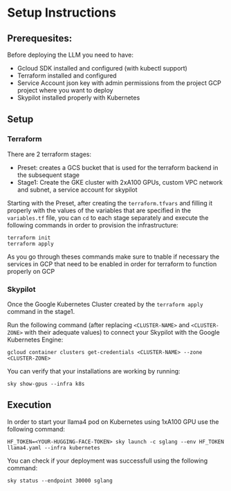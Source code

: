 # Setup Instructions
## Prerequesites:
Before deploying the LLM you need to have:
- Gcloud SDK installed and configured (with kubectl support)
- Terraform installed and configured
- Service Account json key with admin permissions from the project GCP project where you want to deploy
- Skypilot installed properly with Kubernetes

## Setup
### Terraform
There are 2 terraform stages:
- Preset: creates a GCS bucket that is used for the terraform backend in the subsequent stage 
- Stage1: Create the GKE cluster with 2xA100 GPUs, custom VPC network and subnet, a service account for skypilot
  
Starting with the Preset, after creating the `terraform.tfvars` and filling it properly with the values of the variables that are specified in the `variables.tf` file, you can `cd` to each stage separately and execute the following commands in order to provision the infrastructure:
```
terraform init
terraform apply
```
As you go through theses commands make sure to tnable if necessary the services in GCP that need to be enabled in order for terraform to function properly on GCP

### Skypilot
Once the Google Kubernetes Cluster created by the `terraform apply` command in the stage1.

Run the following command (after replacing `<CLUSTER-NAME>` and `<CLUSTER-ZONE>` with their adequate values) to connect your Skypilot with the Google Kubernetes Engine:
```
gcloud container clusters get-credentials <CLUSTER-NAME> --zone <CLUSTER-ZONE>
```
You can verify that your installations are working by running:
```
sky show-gpus --infra k8s
```

## Execution
In order to start your llama4 pod on Kubernetes using 1xA100 GPU use the following command:
```
HF_TOKEN=<YOUR-HUGGING-FACE-TOKEN> sky launch -c sglang --env HF_TOKEN llama4.yaml --infra kubernetes
```
You can check if your deployment was successfull using the following command:
```
sky status --endpoint 30000 sglang
```

